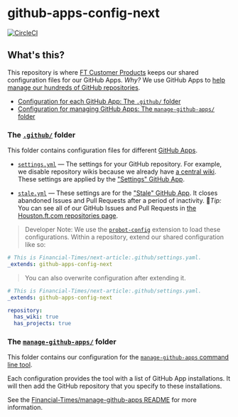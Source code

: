 # github-apps-config-next

[![CircleCI](https://circleci.com/gh/Financial-Times/github-apps-config-next.svg?style=svg)](https://circleci.com/gh/Financial-Times/github-apps-config-next)

## What's this?
This repository is where [FT Customer Products](https://biz-ops.in.ft.com/Group/customerproducts) keeps our shared configuration files for our GitHub Apps. *Why?* We use GitHub Apps to [help manage our hundreds of GitHub repositories](https://github.com/Financial-Times/next/wiki/How-We-Manage-Our-GitHub-Repositories).

* [Configuration for each GitHub App: The `.github/` folder](/)
* [Configuration for managing GitHub Apps: The `manage-github-apps/` folder](/)

### The [`.github/`](https://github.com/Financial-Times/github-apps-config-next/tree/master/.github) folder
This folder contains configuration files for different [GitHub Apps](https://developer.github.com/apps/).

* [`settings.yml`](https://github.com/Financial-Times/github-apps-config-next/blob/master/.github/settings.yml) — The settings for your GitHub repository. For example, we disable repository wikis because we already have [a central wiki](https://github.com/Financial-Times/next/wiki). These settings are applied by the ["Settings" GitHub App](https://probot.github.io/apps/settings).

* [`stale.yml`](https://github.com/Financial-Times/github-apps-config-next/blob/master/.github/stale.yml) — These settings are for the ["Stale" GitHub App](https://github.com/probot/stale). It closes abandoned Issues and Pull Requests after a period of inactivity. 🚀*Tip:* You can see all of our GitHub Issues and Pull Requests in [the Houston.ft.com repositories page](https://houston.ft.com/repositories).
 
> Developer Note: We use the [`probot-config`](https://github.com/probot/probot-config) extension to load these configurations. 
> Within a repository, extend our shared configuration like so:

```yaml
# This is Financial-Times/next-article:.github/settings.yaml.
_extends: github-apps-config-next
```

> You can also overwrite configuration after extending it.

```yaml
# This is Financial-Times/next-article:.github/settings.yaml.
_extends: github-apps-config-next

repository:
  has_wiki: true
  has_projects: true
```

### The [`manage-github-apps/`](https://github.com/Financial-Times/github-apps-config-next/tree/master/manage-github-apps) folder

This folder contains our configuration for the [`manage-github-apps` command line tool](https://github.com/Financial-Times/manage-github-apps).

Each configuration provides the tool with a list of GitHub App installations. It will then add the GitHub repository that you specify to these installations.

See the [Financial-Times/manage-github-apps README](https://github.com/Financial-Times/manage-github-apps#readme) for more information.
